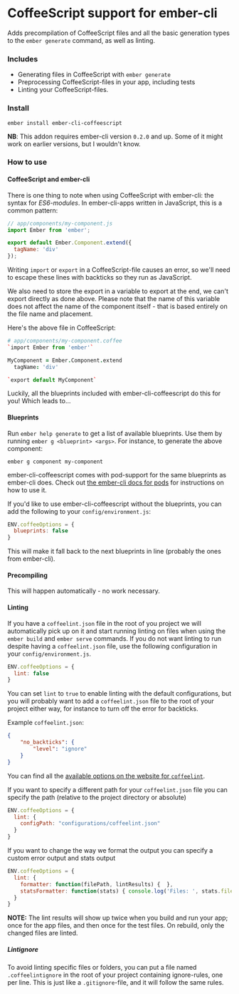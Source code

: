 # CoffeeScript support for ember-cli
Adds precompilation of CoffeeScript files and all the basic generation
types to the `ember generate` command, as well as linting.

### Includes
- Generating files in CoffeeScript with `ember generate`
- Preprocessing CoffeeScript-files in your app, including tests
- Linting your CoffeeScript-files.

### Install
```
ember install ember-cli-coffeescript
```

**NB**: This addon requires ember-cli version `0.2.0` and up. Some of it might work on
earlier versions, but I wouldn't know.

### How to use

#### CoffeeScript and ember-cli
There is one thing to note when using CoffeeScript with ember-cli: the syntax for _ES6-modules_.
In ember-cli-apps written in JavaScript, this is a common pattern:

```js
// app/components/my-component.js
import Ember from 'ember';

export default Ember.Component.extend({
  tagName: 'div'
});
```

Writing `import` or `export` in a CoffeeScript-file causes an error, so we'll need
to escape these lines with backticks so they run as JavaScript.

We also need to store the export in a variable to export at the end, we can't export
directly as done above. Please note that the name of this variable does not affect
the name of the component itself - that is based entirely on the file name and placement.

Here's the above file in CoffeeScript:

```coffee
# app/components/my-component.coffee
`import Ember from 'ember'`

MyComponent = Ember.Component.extend
  tagName: 'div'

`export default MyComponent`
```

Luckily, all the blueprints included with ember-cli-coffeescript do this for you! Which
leads to…

#### Blueprints
Run `ember help generate` to get a list of available blueprints. Use them by running `ember g <blueprint> <args>`. For instance, to generate the above component:

```
ember g component my-component
```

ember-cli-coffeescript comes with pod-support for the same blueprints as ember-cli
does. Check out [the ember-cli docs for pods](http://www.ember-cli.com/#pods)
for instructions on how to use it.

If you'd like to use ember-cli-coffeescript without the blueprints, you can add
the following to your `config/environment.js`:

```js
ENV.coffeeOptions = {
  blueprints: false
}
```

This will make it fall back to the next blueprints in line (probably the ones
from ember-cli).

#### Precompiling
This will happen automatically - no work necessary.

#### Linting
If you have a `coffeelint.json` file in the root of you project we will automatically pick up on it and start running linting on files when using the `ember build` and `ember serve` commands.
If you do not want linting to run despite having a `coffeelint.json` file, use the following configuration
in your `config/environment.js`.

```js
ENV.coffeeOptions = {
  lint: false
}
```

You can set `lint` to `true` to enable linting with the default configurations, but you will probably
want to add a `coffeelint.json` file to the root of your project either way, for instance to turn
off the error for backticks.

Example `coffeelint.json`:

```json
{
    "no_backticks": {
        "level": "ignore"
    }
}
```

You can find all the [available options on the website for `coffeelint`](http://www.coffeelint.org/#options).

If you want to specify a different path for your `coffeelint.json` file you can specify the path
(relative to the project directory or absolute)

```js
ENV.coffeeOptions = {
  lint: {
    configPath: "configurations/coffeelint.json"
  }
}
```

If you want to change the way we format the output you can specify a custom error output and stats output

```js
ENV.coffeeOptions = {
  lint: {
    formatter: function(filePath, lintResults) {  },
    statsFormatter: function(stats) { console.log('Files: ', stats.fileCount, "Errors: ", stats.errorCount) }
  }
}
```

**NOTE:** The lint results will show up twice when you build and run your app; once
for the app files, and then once for the test files. On rebuild, only the changed
files are linted.

##### Lintignore
To avoid linting specific files or folders, you can put a file named `.coffeelintignore`
in the root of your project containing ignore-rules, one per line. This is just like a
`.gitignore`-file, and it will follow the same rules.
